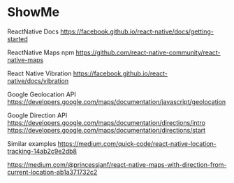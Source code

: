 # ShowMe

ReactNative Docs
https://facebook.github.io/react-native/docs/getting-started

ReactNative Maps npm
https://github.com/react-native-community/react-native-maps

React Native Vibration
https://facebook.github.io/react-native/docs/vibration

Google Geolocation API 
https://developers.google.com/maps/documentation/javascript/geolocation


Google Direction API 
https://developers.google.com/maps/documentation/directions/intro
https://developers.google.com/maps/documentation/directions/start


Similar examples 
https://medium.com/quick-code/react-native-location-tracking-14ab2c9e2db8

https://medium.com/@princessjanf/react-native-maps-with-direction-from-current-location-ab1a371732c2